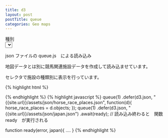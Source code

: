 ```yaml
---
title: d3
layout: post
postTitle: queue 
categories: Geo maps
---
```

<div class="row">
  <div class="col-sm-9">
    <div id="svg"></div>
  </div>
  <div class="col-sm-3">
      <div class="label label-info">種別</div>
      <div>
        <select data-bind="options: kinds,
                        value: selectedKind,
                        valueAllowUnset: true">
        </select>
      </div>
  </div>
</div>

json ファイルの queue.js　による読み込み

地図データとは別に競馬関連施設データを作成して読み込ませています。

セレクタで施設の種類別に表示を行っています。

{% highlight html %}
<script src="http://d3js.org/queue.v1.min.js"></script>
{% endhighlight %}
{% highlight javascript %}
  queue(1) 
   .defer(d3.json, "{{site.url}}/assets/json/horse_race_places.json",
      function(d){
          horse_race_places = d.objects;
      }); 
  queue(1) 
   .defer(d3.json, "{{site.url}}/assets/json/japan.json") 
   .await(ready); // 読み込み終わると　関数　ready　が実行される

  function ready(error, japan){
    ....
  }
{% endhighlight %}

<script src="http://d3js.org/d3.v3.min.js"></script>
<script src="http://d3js.org/topojson.v0.min.js"></script>
<script src="http://d3js.org/queue.v1.min.js"></script>
<script src="{{site.url}}/js/knockout-3.1.0.js" charset="utf-8"></script>
<script src="http://koyamatch.com/js/underscore.js"></script>
<script type="text/javascript">
/**
  ApplicationViewModel
**/
function AppViewModel() {

  var horse_race_places = [];    

  // knockout select 
  kinds = ["0:JRA 競馬場","1:地方競馬場","2:WINS","3:J-Place"];
  selectedKind = ko.observable("0:JRA 競馬場");

  queue(1) 
   .defer(d3.json, "{{site.url}}/assets/json/horse_race_places.json",
      function(d){
          horse_race_places = d.objects;
      }); 
  queue(1) 
   .defer(d3.json, "{{site.url}}/assets/json/japan.json") 
   .await(ready); 

  function ready(error, japan){

    var width = 900,
        height = 700;

    var zoom = d3.behavior.zoom()
          .scaleExtent([0.5, 10])
          .on("zoom", zoomed);

    var svg = d3.select("#svg")
          .append("svg")
          .attr("width", width)
          .attr("height", height);

    var g = svg.append("g")
               .call(zoom);  


    var subunits = topojson.object(japan, japan.objects.subunits).geometries;
    
    var projection = d3.geo.mercator()
                          .center([140, 35.4])
                          .scale(1500)
                          .translate([width / 2, height / 2]);

    var path = d3.geo.path()
                   .projection(projection);

  
    g.selectAll(".subunit")
      .data(subunits)
      .enter().append("path")
      .attr("class", function(d) { 
                      return "subunit " + _.values(d.properties); })
      .attr("d", path)
      .style("fill","gold");

    g.append("path")
      .datum(topojson.mesh(japan, japan.objects.subunits, function(a, b) { return a !== b; }))
      .attr("d", path)
      .attr("class", "subunit-boundary")
      .style("fill", "none")
      .attr("stroke", "#777")
      .attr("stroke-dasharray", "2,2")
      .attr("stroke-linejoin", "round");  

      chageKind = ko.computed(function(){
        var p = selectedKind().substring(0,1);

        var placeData = horse_race_places[p].places;
        console.log(placeData);

        g.selectAll(".place").remove();
        g.selectAll(".place-label").remove();
/*
    g.append("path")
      .datum(topojson.object(japan, japan.objects.places))
      .attr("d", path)
      .attr("class", "place")
      .style("fill","red");
*/
    g.selectAll(".place")
      .data(placeData)
      .enter().append("circle")
      .attr("class", "place")
      .attr("transform", function(d) { 
        return "translate(" + projection(d.coordinates) + ")"; })
      .attr("r", "3")
      .style("fill","lime");

    g.selectAll(".place-label")
      .data(topojson.object(japan, japan.objects.places).geometries)
      .enter().append("text")
      .attr("class", "place-label")
      .attr("transform", function(d) { return "translate(" + projection(d.coordinates) + ")"; })
      .attr("dy", ".35em")
      .text(function(d) { return d.properties.NAME; })
      .attr("font-size","0.3em")
      .style("fill","white");
  });

/*
    d3.select(".subunit.Hokkaido").style( "fill", "green");
    d3.select(".subunit.Fukushima").style( "fill", "green");
    d3.select(".subunit.Niigata").style( "fill", "lightgreen");
    d3.select(".subunit.Tokyo").style( "fill", "green");
    d3.select(".subunit.Kyoto").style( "fill", "lightgreen");
    d3.select(".subunit.Aichi").style( "fill", "green");
    d3.select(".subunit.Chiba").style( "fill", "lightgreen");
    d3.select(".subunit.Hyōgo").style( "fill", "green");
    d3.select(".subunit.Fukuoka").style( "fill", "green");
*/
    function zoomed() {
      g.attr("transform", 
         "translate(" + d3.event.translate + ")scale(" + d3.event.scale + ")");
    }; // zoomed


  }; // ready function
};

// Activates knockout.js
ko.applyBindings(new AppViewModel());
</script>
